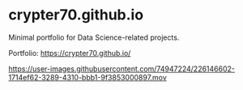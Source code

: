 # crypter70.github.io

Minimal portfolio for Data Science-related projects.

Portfolio: https://crypter70.github.io/
 
https://user-images.githubusercontent.com/74947224/226146602-1714ef62-3289-4310-bbb1-9f3853000897.mov


